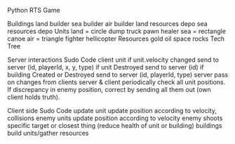 Python RTS Game

Buildings
    land builder
    sea builder
    air builder
    land resources depo
    sea resources depo
Units
    land = circle
        dump truck
        pawn
        healer
    sea = rectangle
        canoe
    air = triangle
        fighter
        hellicopter
Resources
    gold
    oil
    space rocks
Tech Tree

Server interactions Sudo Code
    client
        unit
            if unit.velocity changed
                send to server (id, playerId, x, y, type)
            if unit Destroyed
                send to server (id)
        if building Created or Destroyed
            send to server (id, playerId, type)
    server
        pass on changes from clients
    server & client
        periodically check all unit positions. If discrepancy in enemy position, correct by sending all them out (own client holds truth). 

Client side Sudo Code
    update
        unit
            update position according to velocity, collisions
        enemy units
            update position according to velocity
            enemy shoots specific target or closest thing (reduce health of unit or building)
        buildings
            build units/gather resources
    